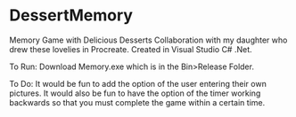 # DessertMemory
Memory Game with Delicious Desserts
Collaboration with my daughter who drew these lovelies in Procreate.  Created in Visual Studio C# .Net.  

To Run: Download Memory.exe which is in the Bin>Release Folder.

To Do: It would be fun to add the option of the user entering their own pictures.  It would also be fun to have the option of the timer working backwards so that you must complete the game within a certain time.
